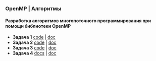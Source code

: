 ### OpenMP | Алгоритмы
#### Разработка алгоритмов многопоточного программирования при помощи библиотеки OpenMP

- **Задача 1** [code](src/tasks/001.cpp) | [doc](src/docs/task1.md)
- **Задача 2** [code](src/tasks/002.cpp) | [doc](src/docs/task2.md)
- **Задача 3** [code](src/tasks/003.cpp) | [doc](src/docs/task3.md)
- **Задача 4** [docs](src/tasks/004.cpp) | [doc](src/docs/task4.md)
